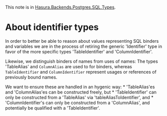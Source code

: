 This note is in [Hasura.Backends.Postgres.SQL.Types](https://github.com/hasura/graphql-engine/blob/master/server/src-lib/Hasura/Backends/Postgres/SQL/Types.hs#L91).

# About identifier types

In order to better be able to reason about values representing SQL binders and
variables we are in the process of retiring the generic 'Identifier' type in
favor of the more specific types 'TableIdentifier' and 'ColumnIdentifier'.

Likewise, we distinguish binders of names from uses of names: The types
'TableAlias' and `ColumnAlias` are used to for binders, whereas
`TableIdentifier` and `ColumnIdentifier` represent usages or references of
previously bound names.

We want to ensure these are handled in an hygenic way:
\* 'TableAlias'es and 'ColumnAlias'es can be constructed freely, but
\* 'TableIdentifier' can only be constructed from a 'TableAlias' via
  'tableAliasToIdentifier', and
\* 'ColumnIdentifier's can only be constructed from a 'ColumnAlias', and
  potentially be qualified with a 'TableIdentifier'.


